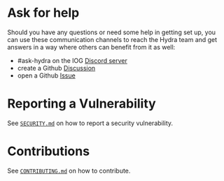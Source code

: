 # Ask for help

Should you have any questions or need some help in getting set up, you can use
these communication channels to reach the Hydra team and get answers in a way
where others can benefit from it as well:

- #ask-hydra on the IOG [Discord server](https://discord.gg/Qq5vNTg9PT)
- create a Github [Discussion](https://github.com/cardano-scaling/hydra/discussions)
- open a Github [Issue](https://github.com/cardano-scaling/hydra/issues/new)

# Reporting a Vulnerability

See [`SECURITY.md`](SECURITY.md) on how to report a security vulnerability.

# Contributions

See [`CONTRIBUTING.md`](CONTRIBUTING.md) on how to contribute.
